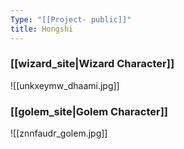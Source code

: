 ```yaml
---
Type: "[[Project- public]]"
title: Hongshi
---
```

### [[wizard_site|Wizard Character]]
![[unkxeymw_dhaami.jpg]]

### [[golem_site|Golem Character]]
![[znnfaudr_golem.jpg]]


